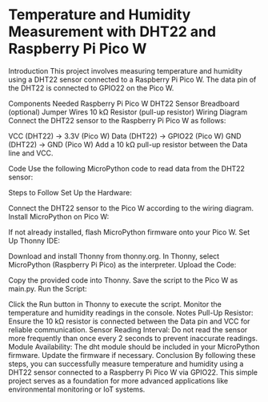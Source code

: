 # Temperature and Humidity Measurement with DHT22 and Raspberry Pi Pico W
Introduction
This project involves measuring temperature and humidity using a DHT22 sensor connected to a Raspberry Pi Pico W. The data pin of the DHT22 is connected to GPIO22 on the Pico W.

Components Needed
Raspberry Pi Pico W
DHT22 Sensor
Breadboard (optional)
Jumper Wires
10 kΩ Resistor (pull-up resistor)
Wiring Diagram
Connect the DHT22 sensor to the Raspberry Pi Pico W as follows:

VCC (DHT22) → 3.3V (Pico W)
Data (DHT22) → GPIO22 (Pico W)
GND (DHT22) → GND (Pico W)
Add a 10 kΩ pull-up resistor between the Data line and VCC.

Code
Use the following MicroPython code to read data from the DHT22 sensor:

 
Steps to Follow
Set Up the Hardware:

Connect the DHT22 sensor to the Pico W according to the wiring diagram.
Install MicroPython on Pico W:

If not already installed, flash MicroPython firmware onto your Pico W.
Set Up Thonny IDE:

Download and install Thonny from thonny.org.
In Thonny, select MicroPython (Raspberry Pi Pico) as the interpreter.
Upload the Code:

Copy the provided code into Thonny.
Save the script to the Pico W as main.py.
Run the Script:

Click the Run button in Thonny to execute the script.
Monitor the temperature and humidity readings in the console.
Notes
Pull-Up Resistor: Ensure the 10 kΩ resistor is connected between the Data pin and VCC for reliable communication.
Sensor Reading Interval: Do not read the sensor more frequently than once every 2 seconds to prevent inaccurate readings.
Module Availability: The dht module should be included in your MicroPython firmware. Update the firmware if necessary.
Conclusion
By following these steps, you can successfully measure temperature and humidity using a DHT22 sensor connected to a Raspberry Pi Pico W via GPIO22. This simple project serves as a foundation for more advanced applications like environmental monitoring or IoT systems.
